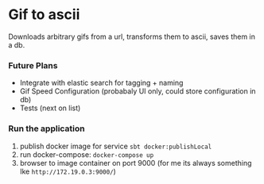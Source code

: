 # Gif to ascii

Downloads arbitrary gifs from a url, transforms them to ascii, saves them in a db.

### Future Plans

* Integrate with elastic search for tagging + naming
* Gif Speed Configuration (probabaly UI only, could store configuration in db)
* Tests (next on list)

### Run the application

1. publish docker image for service `sbt docker:publishLocal`
2. run docker-compose: `docker-compose up`
3. browser to image container on port 9000 (for me its always something lke `http://172.19.0.3:9000/`)
